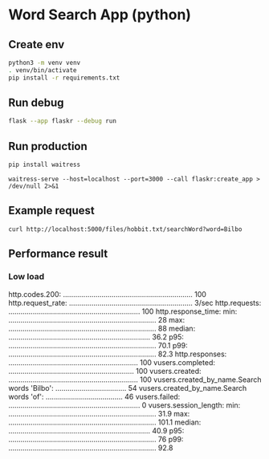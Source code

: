 # Word Search App (python)

## Create env

```bash
python3 -m venv venv
. venv/bin/activate
pip install -r requirements.txt
```

## Run debug

```bash
flask --app flaskr --debug run
```

## Run production

```bash
pip install waitress
```

```
waitress-serve --host=localhost --port=3000 --call flaskr:create_app > /dev/null 2>&1
```

## Example request

```
curl http://localhost:5000/files/hobbit.txt/searchWord?word=Bilbo
```

## Performance result

### Low load

http.codes.200: ................................................................ 100
http.request_rate: ............................................................. 3/sec
http.requests: ................................................................. 100
http.response_time:
  min: ......................................................................... 28
  max: ......................................................................... 88
  median: ...................................................................... 36.2
  p95: ......................................................................... 70.1
  p99: ......................................................................... 82.3
http.responses: ................................................................ 100
vusers.completed: .............................................................. 100
vusers.created: ................................................................ 100
vusers.created_by_name.Search words 'Bilbo': ................................... 54
vusers.created_by_name.Search words 'of': ...................................... 46
vusers.failed: ................................................................. 0
vusers.session_length:
  min: ......................................................................... 31.9
  max: ......................................................................... 101.1
  median: ...................................................................... 40.9
  p95: ......................................................................... 76
  p99: ......................................................................... 92.8